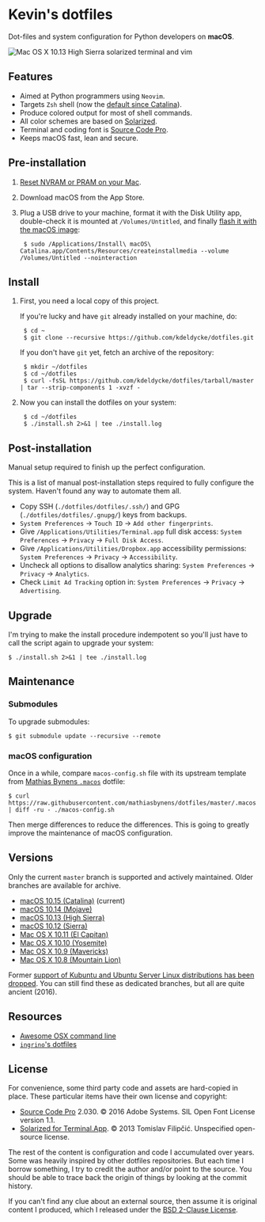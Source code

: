 # Kevin's dotfiles

Dot-files and system configuration for Python developers on **macOS**.

![Mac OS X 10.13 High Sierra solarized terminal and vim](https://raw.githubusercontent.com/kdeldycke/dotfiles/master/screenshots/macos-10.13.jpg)


## Features

* Aimed at Python programmers using `Neovim`.
* Targets `Zsh` shell (now the [default since Catalina](https://support.apple.com/en-gb/HT208050)).
* Produce colored output for most of shell commands.
* All color schemes are based on [Solarized](http://ethanschoonover.com/solarized).
* Terminal and coding font is [Source Code Pro](https://en.wikipedia.org/wiki/Source_Code_Pro).
* Keeps macOS fast, lean and secure.


## Pre-installation

1. [Reset NVRAM or PRAM on your Mac](https://support.apple.com/en-us/HT204063).

1. Download macOS from the App Store.

1. Plug a USB drive to your machine, format it with the Disk Utility app,
double-check it is mounted at `/Volumes/Untitled`, and finally [flash it with
the macOS image](https://support.apple.com/en-us/HT201372):

        $ sudo /Applications/Install\ macOS\ Catalina.app/Contents/Resources/createinstallmedia --volume /Volumes/Untitled --nointeraction


## Install

1. First, you need a local copy of this project.

   If you're lucky and have `git` already installed on your machine, do:

        $ cd ~
        $ git clone --recursive https://github.com/kdeldycke/dotfiles.git

   If you don't have `git` yet, fetch an archive of the repository:

        $ mkdir ~/dotfiles
        $ cd ~/dotfiles
        $ curl -fsSL https://github.com/kdeldycke/dotfiles/tarball/master | tar --strip-components 1 -xvzf -

2. Now you can install the dotfiles on your system:

        $ cd ~/dotfiles
        $ ./install.sh 2>&1 | tee ./install.log


## Post-installation

Manual setup required to finish up the perfect configuration.

This is a list of manual post-installation steps required to fully configure the system. Haven't found any way to automate them all.

* Copy SSH (`./dotfiles/dotfiles/.ssh/`) and GPG (`./dotfiles/dotfiles/.gnupg/`) keys from backups.
* `System Preferences` -> `Touch ID` -> `Add other fingerprints`.
* Give `/Applications/Utilities/Terminal.app` full disk access: `System Preferences` -> `Privacy` -> `Full Disk Access`.
* Give `/Applications/Utilities/Dropbox.app` accessibility permissions: `System Preferences` -> `Privacy` -> `Accessibility`.
* Uncheck all options to disallow analytics sharing: `System Preferences` -> `Privacy` -> `Analytics`.
* Check `Limit Ad Tracking` option in: `System Preferences` -> `Privacy` -> `Advertising`.


## Upgrade

I'm trying to make the install procedure indempotent so you'll just have to
call the script again to upgrade your system:

    $ ./install.sh 2>&1 | tee ./install.log


## Maintenance

### Submodules

To upgrade submodules:

    $ git submodule update --recursive --remote

### macOS configuration

Once in a while, compare `macos-config.sh` file with its upstream
template from [Mathias Bynens `.macos`](https://github.com/mathiasbynens/dotfiles/blob/master/.macos) dotfile:

    $ curl https://raw.githubusercontent.com/mathiasbynens/dotfiles/master/.macos | diff -ru - ./macos-config.sh

Then merge differences to reduce the differences. This is going to greatly
improve the maintenance of macOS configuration.


## Versions

Only the current `master` branch is supported and actively maintained. Older
branches are available for archive.

* [macOS 10.15 (Catalina)](https://github.com/kdeldycke/dotfiles/tree/master) (current)
* [macOS 10.14 (Mojave)](https://github.com/kdeldycke/dotfiles/tree/macos-10.14)
* [macOS 10.13 (High Sierra)](https://github.com/kdeldycke/dotfiles/tree/macos-10.13)
* [macOS 10.12 (Sierra)](https://github.com/kdeldycke/dotfiles/tree/macos-10.12)
* [Mac OS X 10.11 (El Capitan)](https://github.com/kdeldycke/dotfiles/tree/osx-10.11)
* [Mac OS X 10.10 (Yosemite)](https://github.com/kdeldycke/dotfiles/tree/osx-10.10)
* [Mac OS X 10.9 (Mavericks)](https://github.com/kdeldycke/dotfiles/tree/osx-10.9)
* [Mac OS X 10.8 (Mountain Lion)](https://github.com/kdeldycke/dotfiles/tree/osx-10.8)

Former [support of Kubuntu and Ubuntu Server Linux
distributions has been dropped](https://github.com/kdeldycke/dotfiles/commit/e667245f6a4c90c6d41907e392adb74c5acfcf13). You can still find these as dedicated branches, but all are quite ancient (2016).


## Resources

* [Awesome OSX command line](https://github.com/herrbischoff/awesome-osx-command-line)
* [`ingrino`'s dotfiles](https://github.com/lingrino/dotfiles)


## License

For convenience, some third party code and assets are hard-copied in place.
These particular items have their own license and copyright:

* [Source Code Pro](https://github.com/adobe-fonts/source-code-pro/releases/latest) 2.030.
© 2016 Adobe Systems.
SIL Open Font License version 1.1.
* [Solarized for Terminal.App](https://github.com/tomislav/osx-terminal.app-colors-solarized).
© 2013 Tomislav Filipčić.
Unspecified open-source license.

The rest of the content is configuration and code I accumulated over years.
Some was heavily inspired by other dotfiles repositories. But each time I
borrow  something, I try to credit the author and/or point to the source. You
should be able to trace back the origin of things by looking at the commit
history.

If you can't find any clue about an external source, then assume it is original
content I produced, which I released under the [BSD 2-Clause License](LICENSE.md).
